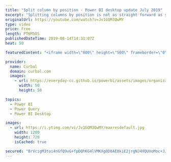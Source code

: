 ```yaml
---
title: "Split column by position - Power BI desktop update July 2019"
excerpt: "Splitting columns by position is not as straight forward as you might think. In this video I show you the proper way to do it to avoid mistakes. #curbal #powerbi #powerquery #powerweek  Here you can download all the pbix files: https://curbal.com/donwload-center  SUBSCRIBE to learn more about Power and"
originalUrl: https://youtube.com/watch?v=Jv1GQM3QwMY
type: video
price: Free
length: PT6M58S
publishedDateTime: 2019-08-14T14:31:07Z
heat: 50

featuredContent: "<iframe width=\"800\" height=\"500\" frameborder=\"0\" src=\"https://www.youtube.com/embed/Jv1GQM3QwMY\" allow=\"accelerometer; autoplay; encrypted-media; gyroscope; picture-in-picture\" allowfullscreen></iframe>"

provider:
  name: Curbal
  domain: curbal.com
  images:
    - url: https://everyday-cc.github.io/powerbi/assets/images/organizations/curbal.com-50x50.jpg
      width: 50
      height: 50

topics:
  - Power BI
  - Power Query
  - Power BI Desktop

images:
  - url: https://i.ytimg.com/vi/Jv1GQM3QwMY/maxresdefault.jpg
    width: 1280
    height: 720
    isCached: true

secured: "BrVcigM3toi4nGfQ9vG+fpDQhKG4lVMKXgOD8AE0kiE2jrgNJ4XQUVoMoc+JJFDhOqyuMp/9P/o5q0jPXxo9Th1SCVuJr5lG7PV7Oiwf1oEawczeo1FMAgQKCb8RW8u7gZg6NmzAmDPOF1VLtiZvoobGzo7Y1ReZTkKsrkhm6ABjUThZiGm+eoBOTEZjxNoTBSPdFzRC9rJzf1UTuIrMX7Ay3EtSP/zk06zIrB/xnMaaTuWWkR3tdaetBNZsDaxvYCDevU6qgisHdK7cteW6kCjWT4xiVMuGHfcUgJ85ELoNX7PmSATeSQ+QYd4B/qleBeTqxTfFz9IsslQUWg5WLkeM30xR+pAHxDbOloKP6pDFBKs8zm77Pl/zCSAf3mbDSJdqI4cGu/TmRvgk/awIVWtSpvHe6vT+0Tge3zWydA4=;4N1QFhSmVLPxQKH7xYRc4w=="
---
```


